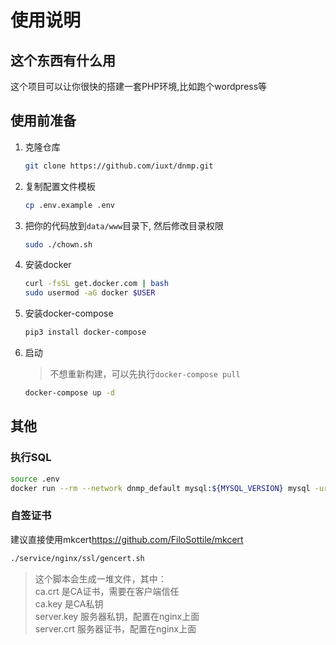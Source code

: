 # 使用说明

## 这个东西有什么用

这个项目可以让你很快的搭建一套PHP环境,比如跑个wordpress等

## 使用前准备

1. 克隆仓库

    ```bash
    git clone https://github.com/iuxt/dnmp.git
    ```

1. 复制配置文件模板

    ```bash
    cp .env.example .env
    ```

1. 把你的代码放到`data/www`目录下, 然后修改目录权限

    ```bash
    sudo ./chown.sh
    ```

1. 安装docker

    ```bash
    curl -fsSL get.docker.com | bash
    sudo usermod -aG docker $USER
    ```

1. 安装docker-compose

    ```bash
    pip3 install docker-compose
    ```

1. 启动

    > 不想重新构建，可以先执行`docker-compose pull`

    ```bash
    docker-compose up -d
    ```

## 其他

### 执行SQL

```bash
source .env
docker run --rm --network dnmp_default mysql:${MYSQL_VERSION} mysql -uroot -hmysql -p${MYSQL_ROOT_PASSWORD}  -e 'CREATE DATABASE `wordpress` CHARACTER SET 'utf8mb4' COLLATE 'utf8mb4_general_ci';'
```

### 自签证书

建议直接使用mkcert<https://github.com/FiloSottile/mkcert>

```bash
./service/nginx/ssl/gencert.sh
```

> 这个脚本会生成一堆文件，其中：  
> ca.crt      是CA证书，需要在客户端信任  
> ca.key      是CA私钥  
> server.key  服务器私钥，配置在nginx上面  
> server.crt  服务器证书，配置在nginx上面  
